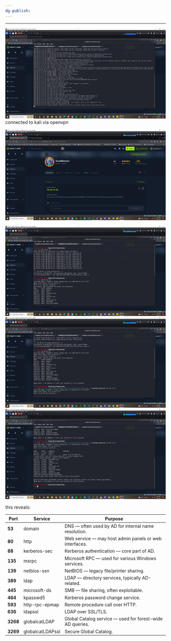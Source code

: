 ```yaml
---
dg-publish:
---
```

---
![](../_attachments/Pasted%20image%2020250619215037.png)
connected to kali via openvpn

![](../_attachments/Pasted%20image%2020250619215120.png)

![](../_attachments/Pasted%20image%2020250619215158.png)
![](../_attachments/Pasted%20image%2020250619215214.png)
![](../_attachments/Pasted%20image%2020250619215227.png)

this reveals:

| Port     | Service          | Purpose                                                   |
| -------- | ---------------- | --------------------------------------------------------- |
| **53**   | domain           | DNS — often used by AD for internal name resolution.      |
| **80**   | http             | Web service — may host admin panels or web interfaces.    |
| **88**   | kerberos-sec     | Kerberos authentication — core part of AD.                |
| **135**  | msrpc            | Microsoft RPC — used for various Windows services.        |
| **139**  | netbios-ssn      | NetBIOS — legacy file/printer sharing.                    |
| **389**  | ldap             | LDAP — directory services, typically AD-related.          |
| **445**  | microsoft-ds     | SMB — file sharing, often exploitable.                    |
| **464**  | kpasswd5         | Kerberos password change service.                         |
| **593**  | http-rpc-epmap   | Remote procedure call over HTTP.                          |
| **636**  | ldapssl          | LDAP over SSL/TLS.                                        |
| **3268** | globalcatLDAP    | Global Catalog service — used for forest-wide AD queries. |
| **3269** | globalcatLDAPssl | Secure Global Catalog.                                    |


